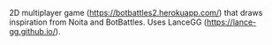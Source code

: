 2D multiplayer game (https://botbattles2.herokuapp.com/) that draws inspiration from Noita and BotBattles. Uses LanceGG (https://lance-gg.github.io/).

